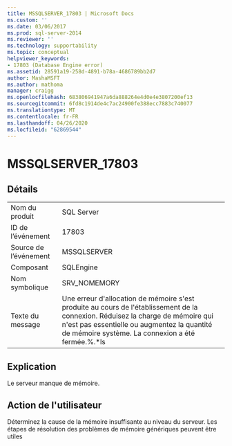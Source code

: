 ```yaml
---
title: MSSQLSERVER_17803 | Microsoft Docs
ms.custom: ''
ms.date: 03/06/2017
ms.prod: sql-server-2014
ms.reviewer: ''
ms.technology: supportability
ms.topic: conceptual
helpviewer_keywords:
- 17803 (Database Engine error)
ms.assetid: 28591a19-258d-4891-b78a-4686789bb2d7
author: MashaMSFT
ms.author: mathoma
manager: craigg
ms.openlocfilehash: 683806941947a6da888264e4d0e4e3807200ef13
ms.sourcegitcommit: 6fd8c1914de4c7ac24900fe388ecc7883c740077
ms.translationtype: MT
ms.contentlocale: fr-FR
ms.lasthandoff: 04/26/2020
ms.locfileid: "62869544"
---
```

# <a name="mssqlserver_17803"></a>MSSQLSERVER_17803
    
## <a name="details"></a>Détails  
  
|||  
|-|-|  
|Nom du produit|SQL Server|  
|ID de l’événement|17803|  
|Source de l’événement|MSSQLSERVER|  
|Composant|SQLEngine|  
|Nom symbolique|SRV_NOMEMORY|  
|Texte du message|Une erreur d'allocation de mémoire s'est produite au cours de l'établissement de la connexion. Réduisez la charge de mémoire qui n'est pas essentielle ou augmentez la quantité de mémoire système. La connexion a été fermée.%.*ls|  
  
## <a name="explanation"></a>Explication  
 Le serveur manque de mémoire.  
  
## <a name="user-action"></a>Action de l'utilisateur  
 Déterminez la cause de la mémoire insuffisante au niveau du serveur. Les étapes de résolution des problèmes de mémoire génériques peuvent être utiles  
  
  
